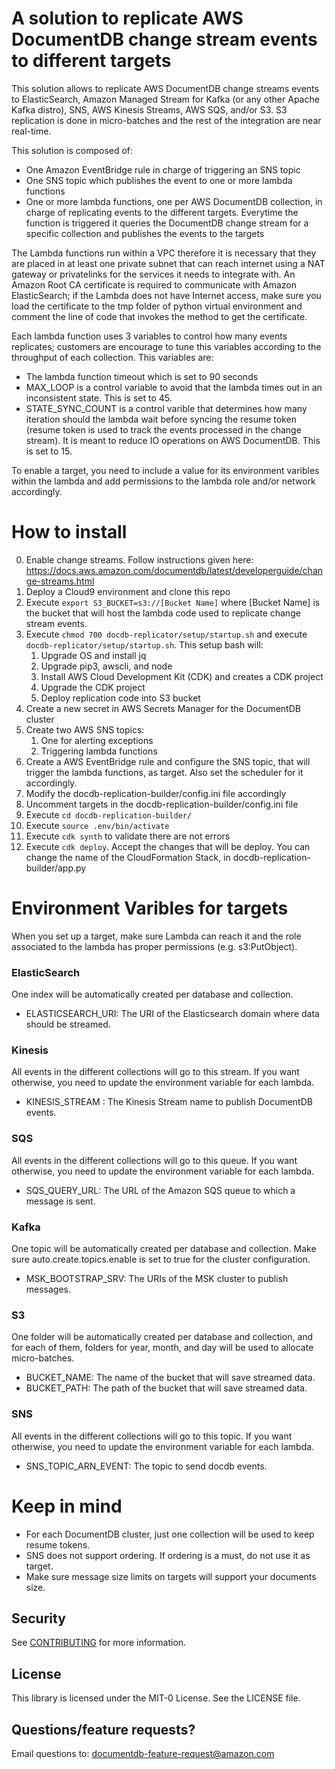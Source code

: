 # A solution to replicate AWS DocumentDB change stream events to different targets

This solution allows to replicate AWS DocumentDB change streams events to ElasticSearch, Amazon Managed Stream for Kafka (or any other Apache Kafka distro), SNS, AWS Kinesis Streams, AWS SQS, and/or S3. S3 replication is done in micro-batches and the rest of the integration are near real-time.  

This solution is composed of:
- One Amazon EventBridge rule in charge of triggering an SNS topic
- One SNS topic which publishes the event to one or more lambda functions
- One or more lambda functions, one per AWS DocumentDB collection, in charge of replicating events to the different targets. Everytime the function is triggered it queries the DocumentDB change stream for a specific collection and publishes the events to the targets

The Lambda functions run within a VPC therefore it is necessary that they are placed in at least one private subnet that can reach internet using a NAT gateway or privatelinks for the services it needs to integrate with. An Amazon Root CA certificate is required to communicate with Amazon ElasticSearch; if the Lambda does not have Internet access, make sure you load the certificate to the tmp folder of python virtual environment and comment the line of code that invokes the method to get the certificate. 

Each lambda function uses 3 variables to control how many events replicates; customers are encourage to tune this variables according to the throughput of each collection. This variables are: 
- The lambda function timeout which is set to 90 seconds
- MAX_LOOP is a control variable to avoid that the lambda times out in an inconsistent state. This is set to 45. 
- STATE_SYNC_COUNT is a control varible that determines how many iteration should the lambda wait before syncing the resume token (resume token is used to track the events processed in the change stream). It is meant to reduce IO operations on AWS DocumentDB. This is set to 15.

To enable a target, you need to include a value for its environment varibles within the lambda and add permissions to the lambda role and/or network accordingly. 

# How to install
0. Enable change streams. Follow instructions given here: https://docs.aws.amazon.com/documentdb/latest/developerguide/change-streams.html
1. Deploy a Cloud9 environment and clone this repo
2. Execute `export S3_BUCKET=s3://[Bucket Name]` where [Bucket Name] is the bucket that will host the lambda code used to replicate change stream events. 
3. Execute `chmod 700 docdb-replicator/setup/startup.sh` and execute `docdb-replicator/setup/startup.sh`. This setup bash will:
    1. Upgrade OS and install jq 
    2. Upgrade pip3, awscli, and node
    3. Install AWS Cloud Development Kit (CDK) and creates a CDK project 
    4. Upgrade the CDK project
    5. Deploy replication code into S3 bucket
4. Create a new secret in AWS Secrets Manager for the DocumentDB cluster
5. Create two AWS SNS topics:
    1. One for alerting exceptions
    2. Triggering lambda functions
6. Create a AWS EventBridge rule and configure the SNS topic, that will trigger the lambda functions, as target. Also set the scheduler for it accordingly. 
7. Modify the docdb-replication-builder/config.ini file accordingly
8. Uncomment targets in the docdb-replication-builder/config.ini file
9. Execute `cd docdb-replication-builder/`
10. Execute `source .env/bin/activate`
11. Execute `cdk synth` to validate there are not errors
12. Execute `cdk deploy`. Accept the changes that will be deploy. You can change the name of the CloudFormation Stack, in docdb-replication-builder/app.py    

# Environment Varibles for targets
When you set up a target, make sure Lambda can reach it and the role associated to the lambda has proper permissions (e.g. s3:PutObject). 

### ElasticSearch
One index will be automatically created per database and collection. 
- ELASTICSEARCH_URI: The URI of the Elasticsearch domain where data should be streamed.

### Kinesis
All events in the different collections will go to this stream. If you want otherwise, you need to update the environment variable for each lambda. 
- KINESIS_STREAM : The Kinesis Stream name to publish DocumentDB events.

### SQS
All events in the different collections will go to this queue. If you want otherwise, you need to update the environment variable for each lambda. 
- SQS_QUERY_URL: The URL of the Amazon SQS queue to which a message is sent.

### Kafka
One topic will be automatically created per database and collection. Make sure auto.create.topics.enable is set to true for the cluster configuration.   
- MSK_BOOTSTRAP_SRV: The URIs of the MSK cluster to publish messages. 

### S3
One folder will be automatically created per database and collection, and for each of them, folders for year, month, and day will be used to allocate micro-batches. 
- BUCKET_NAME: The name of the bucket that will save streamed data. 
- BUCKET_PATH: The path of the bucket that will save streamed data.  

### SNS
All events in the different collections will go to this topic. If you want otherwise, you need to update the environment variable for each lambda. 
- SNS_TOPIC_ARN_EVENT: The topic to send docdb events.    

# Keep in mind
- For each DocumentDB cluster, just one collection will be used to keep resume tokens. 
- SNS does not support ordering. If ordering is a must, do not use it as target. 
- Make sure message size limits on targets will support your documents size. 

## Security

See [CONTRIBUTING](CONTRIBUTING.md#security-issue-notifications) for more information.

## License

This library is licensed under the MIT-0 License. See the LICENSE file.

## Questions/feature requests?
Email questions to: documentdb-feature-request@amazon.com